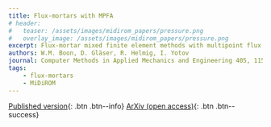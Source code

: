 ```yaml
---
title: Flux-mortars with MPFA
# header: 
#   teaser: /assets/images/midirom_papers/pressure.png
#   overlay_image: /assets/images/midirom_papers/pressure.png
excerpt: Flux-mortar mixed finite element methods with multipoint flux approximation
authors: W.M. Boon, D. Gläser, R. Helmig, I. Yotov
journal: Computer Methods in Applied Mechanics and Engineering 405, 115870
tags: 
    - flux-mortars
    - MiDiROM
---
```


[Published version](https://doi.org/10.1016/j.cma.2022.115870){: .btn .btn--info}
[ArXiv (open access)](https://doi.org/10.48550/arXiv.2211.16897){: .btn .btn--success}

